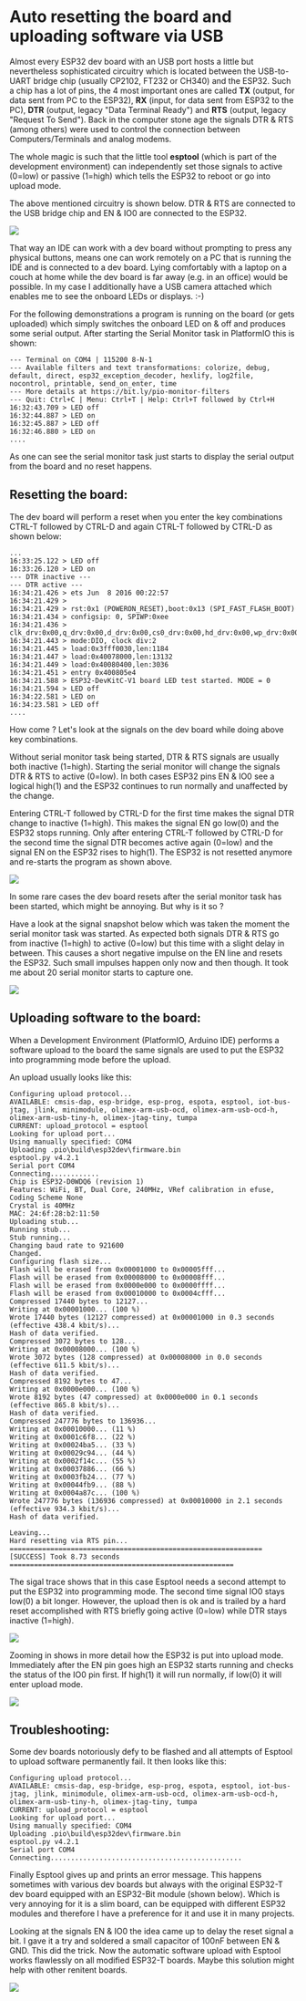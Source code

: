 # Auto resetting the board and uploading software via USB

Almost every ESP32 dev board with an USB port hosts a little but nevertheless sophisticated circuitry which is located between the USB-to-UART bridge chip (usually CP2102, FT232 or CH340) and the ESP32. Such a chip has a lot of pins, the 4 most important ones are called **TX** (output, for data sent from PC to the ESP32), **RX** (input, for data sent from ESP32 to the PC), **DTR** (output, legacy "Data Terminal Ready") and **RTS** (output, legacy "Request To Send"). Back in the computer stone age the signals DTR & RTS (among others) were used to control the connection between Computers/Terminals and analog modems.

The whole magic is such that the little tool **esptool** (which is part of the development environment) can independently set those signals to active (0=low) or passive (1=high) which tells the ESP32 to reboot or go into upload mode. 

The above mentioned circuitry is shown below. DTR & RTS are connected to the USB bridge chip and EN & IO0 are connected to the ESP32.

![](ESP32_reset_and_upload_circuitry.jpg)

That way an IDE can work with a dev board without prompting to press any physical buttons, means one can work remotely on a PC that is running the IDE and is connected to a dev board. Lying comfortably with a laptop on a couch at home while the dev board is far away (e.g. in an office) would be possible. In my case I additionally have a USB camera attached which enables me to see the onboard LEDs or displays. :-)  

For the following demonstrations a program is running on the board (or gets uploaded) which simply switches the onboard LED on & off and produces some serial output. After starting the Serial Monitor task in PlatformIO this is shown:

```
--- Terminal on COM4 | 115200 8-N-1
--- Available filters and text transformations: colorize, debug, default, direct, esp32_exception_decoder, hexlify, log2file, nocontrol, printable, send_on_enter, time
--- More details at https://bit.ly/pio-monitor-filters
--- Quit: Ctrl+C | Menu: Ctrl+T | Help: Ctrl+T followed by Ctrl+H
16:32:43.709 > LED off
16:32:44.887 > LED on
16:32:45.887 > LED off
16:32:46.880 > LED on
....
```
As one can see the serial monitor task just starts to display the serial output from the board and no reset happens.  

## Resetting the board:

The dev board will perform a reset when you enter the key combinations CTRL-T followed by CTRL-D and again CTRL-T followed by CTRL-D as shown below:

```
...
16:33:25.122 > LED off
16:33:26.120 > LED on
--- DTR inactive ---
--- DTR active ---
16:34:21.426 > ets Jun  8 2016 00:22:57
16:34:21.429 >
16:34:21.429 > rst:0x1 (POWERON_RESET),boot:0x13 (SPI_FAST_FLASH_BOOT)
16:34:21.434 > configsip: 0, SPIWP:0xee
16:34:21.436 > clk_drv:0x00,q_drv:0x00,d_drv:0x00,cs0_drv:0x00,hd_drv:0x00,wp_drv:0x00
16:34:21.443 > mode:DIO, clock div:2
16:34:21.445 > load:0x3fff0030,len:1184
16:34:21.447 > load:0x40078000,len:13132
16:34:21.449 > load:0x40080400,len:3036
16:34:21.451 > entry 0x400805e4
16:34:21.588 > ESP32-DevKitC-V1 board LED test started. MODE = 0
16:34:21.594 > LED off
16:34:22.581 > LED on
16:34:23.581 > LED off
....
```
How come ? Let's look at the signals on the dev board while doing above key combinations.  

Without serial monitor task being started, DTR & RTS signals are usually both inactive (1=high). Starting the serial monitor will change the signals DTR & RTS to active (0=low). In both cases ESP32 pins EN & IO0 see a logical high(1) and the ESP32 continues to run normally and unaffected by the change.  

Entering CTRL-T followed by CTRL-D for the first time makes the signal DTR change to inactive (1=high). This makes the signal EN go low(0) and the ESP32 stops running. Only after entering CTRL-T followed by CTRL-D for the second time the signal DTR becomes active again (0=low) and the signal EN on the ESP32 rises to high(1). The ESP32 is not resetted anymore and re-starts the program as shown above.

![](Reset-via-USB.jpg)

In some rare cases the dev board resets after the serial monitor task has been started, which might be annoying. But why is it so ?  

Have a look at the signal snapshot below which was taken the moment the serial monitor task was started. As expected both signals DTR & RTS go from inactive (1=high) to active (0=low) but this time with a slight delay in between. This causes a short negative impulse on the EN line and resets the ESP32. Such small impulses happen only now and then though. It took me about 20 serial monitor starts to capture one. 

![](Monitor_Task_started(PlatformIO)-reset.jpg)  

## Uploading software to the board:

When a Development Environment (PlatformIO, Arduino IDE) performs a software upload to the board the same signals are used to put the ESP32 into programming mode before the upload.  

An upload usually looks like this:

```
Configuring upload protocol...
AVAILABLE: cmsis-dap, esp-bridge, esp-prog, espota, esptool, iot-bus-jtag, jlink, minimodule, olimex-arm-usb-ocd, olimex-arm-usb-ocd-h, olimex-arm-usb-tiny-h, olimex-jtag-tiny, tumpa
CURRENT: upload_protocol = esptool
Looking for upload port...
Using manually specified: COM4
Uploading .pio\build\esp32dev\firmware.bin
esptool.py v4.2.1
Serial port COM4
Connecting............
Chip is ESP32-D0WDQ6 (revision 1)
Features: WiFi, BT, Dual Core, 240MHz, VRef calibration in efuse, Coding Scheme None
Crystal is 40MHz
MAC: 24:6f:28:b2:11:50
Uploading stub...
Running stub...
Stub running...
Changing baud rate to 921600
Changed.
Configuring flash size...
Flash will be erased from 0x00001000 to 0x00005fff...
Flash will be erased from 0x00008000 to 0x00008fff...
Flash will be erased from 0x0000e000 to 0x0000ffff...
Flash will be erased from 0x00010000 to 0x0004cfff...
Compressed 17440 bytes to 12127...
Writing at 0x00001000... (100 %)
Wrote 17440 bytes (12127 compressed) at 0x00001000 in 0.3 seconds (effective 438.4 kbit/s)...
Hash of data verified.
Compressed 3072 bytes to 128...
Writing at 0x00008000... (100 %)
Wrote 3072 bytes (128 compressed) at 0x00008000 in 0.0 seconds (effective 611.5 kbit/s)...
Hash of data verified.
Compressed 8192 bytes to 47...
Writing at 0x0000e000... (100 %)
Wrote 8192 bytes (47 compressed) at 0x0000e000 in 0.1 seconds (effective 865.8 kbit/s)...
Hash of data verified.
Compressed 247776 bytes to 136936...
Writing at 0x00010000... (11 %)
Writing at 0x0001c6f8... (22 %)
Writing at 0x00024ba5... (33 %)
Writing at 0x00029c94... (44 %)
Writing at 0x0002f14c... (55 %)
Writing at 0x00037886... (66 %)
Writing at 0x0003fb24... (77 %)
Writing at 0x00044fb9... (88 %)
Writing at 0x0004a87c... (100 %)
Wrote 247776 bytes (136936 compressed) at 0x00010000 in 2.1 seconds (effective 934.3 kbit/s)...
Hash of data verified.

Leaving...
Hard resetting via RTS pin...
============================================================== [SUCCESS] Took 8.73 seconds =======================================================
```

The sigal trace shows that in this case Esptool needs a second attempt to put the ESP32 into programming mode. The second time signal IO0 stays low(0) a bit longer. However, the upload then is ok and is trailed by a hard reset accomplished with RTS briefly going active (0=low) while DTR stays inactive (1=high).

![](Software_Upload_Esptool(PlatformIO).jpg)

Zooming in shows in more detail how the ESP32 is put into upload mode. Immediately after the EN pin goes high an ESP32 starts running and checks the status of the IO0 pin first. If high(1) it will run normally, if low(0) it will enter upload mode.

![](ESP32_put_into_upload_mode.jpg)

## Troubleshooting:

Some dev boards notoriously defy to be flashed and all attempts of Esptool to upload software permanently fail. It then looks like this:
```
Configuring upload protocol...
AVAILABLE: cmsis-dap, esp-bridge, esp-prog, espota, esptool, iot-bus-jtag, jlink, minimodule, olimex-arm-usb-ocd, olimex-arm-usb-ocd-h, olimex-arm-usb-tiny-h, olimex-jtag-tiny, tumpa
CURRENT: upload_protocol = esptool
Looking for upload port...
Using manually specified: COM4
Uploading .pio\build\esp32dev\firmware.bin
esptool.py v4.2.1
Serial port COM4
Connecting...............................................
```
Finally Esptool gives up and prints an error message. This happens sometimes with various dev boards but always with the original ESP32-T dev board equipped with an ESP32-Bit module (shown below). Which is very annoying for it is a slim board, can be equipped with different ESP32 modules and therefore I have a preference for it and use it in many projects.

Looking at the signals EN & IO0 the idea came up to delay the reset signal a bit. I gave it a try and soldered a small capacitor of 100nF between EN & GND. This did the trick. Now the automatic software upload with Esptool works flawlessly on all modified ESP32-T boards. Maybe this solution might help with other renitent boards.

![](ESP32-T_board_modified.jpg)

